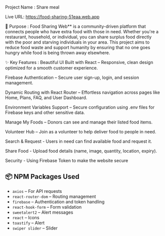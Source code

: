 Project Name : Share meal

Live URL: https://food-sharing-51eaa.web.app


🎯 Purpose :
Food Sharing Web** is a community-driven platform that connects people who have extra food with those in need. Whether you're a restaurant, household, or individual, you can share surplus food directly with the poor and starving individuals in your area. This project aims to reduce food waste and support humanity by ensuring that no one goes hungry while food is being thrown away elsewhere.

✨ Key Features :
Beautiful UI Built with React – Responsive, clean design optimized for a smooth customer experience.

Firebase Authentication – Secure user sign-up, login, and session management.

Dynamic Routing with React Router – Effortless navigation across pages like Home, Plans, FAQ, and User Dashboard.

Environment Variables Support – Secure configuration using .env files for Firebase keys and other sensitive data.

Manage My Foods – Donors can see and manage their listed food items.

Volunteer Hub – Join as a volunteer to help deliver food to people in need.

Search & Request - Users in need can find available food and request it.

Share Food - Upload food details (name, image, quantity, location, expiry).

Security - Using Firebase Token to make the website secure


## 📦 NPM Packages Used

- `axios` – For API requests  
- `react-router-dom` – Routing management  
- `firebase` – Authentication and token handling  
- `react-hook-form` – Form validation  
- `sweetalert2` – Alert messages  
- `react` – Icons
- `toastify` – Alert
- `swiper slider` – Slider
